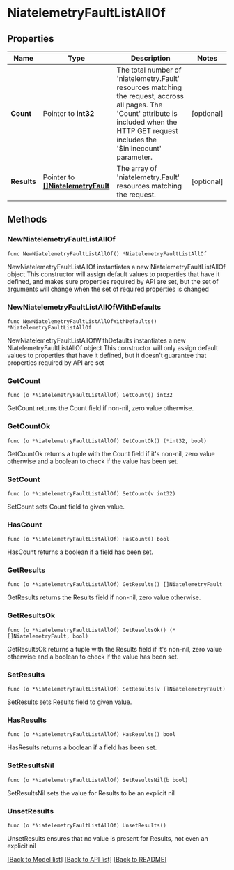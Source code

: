 # NiatelemetryFaultListAllOf

## Properties

Name | Type | Description | Notes
------------ | ------------- | ------------- | -------------
**Count** | Pointer to **int32** | The total number of &#39;niatelemetry.Fault&#39; resources matching the request, accross all pages. The &#39;Count&#39; attribute is included when the HTTP GET request includes the &#39;$inlinecount&#39; parameter. | [optional] 
**Results** | Pointer to [**[]NiatelemetryFault**](niatelemetry.Fault.md) | The array of &#39;niatelemetry.Fault&#39; resources matching the request. | [optional] 

## Methods

### NewNiatelemetryFaultListAllOf

`func NewNiatelemetryFaultListAllOf() *NiatelemetryFaultListAllOf`

NewNiatelemetryFaultListAllOf instantiates a new NiatelemetryFaultListAllOf object
This constructor will assign default values to properties that have it defined,
and makes sure properties required by API are set, but the set of arguments
will change when the set of required properties is changed

### NewNiatelemetryFaultListAllOfWithDefaults

`func NewNiatelemetryFaultListAllOfWithDefaults() *NiatelemetryFaultListAllOf`

NewNiatelemetryFaultListAllOfWithDefaults instantiates a new NiatelemetryFaultListAllOf object
This constructor will only assign default values to properties that have it defined,
but it doesn't guarantee that properties required by API are set

### GetCount

`func (o *NiatelemetryFaultListAllOf) GetCount() int32`

GetCount returns the Count field if non-nil, zero value otherwise.

### GetCountOk

`func (o *NiatelemetryFaultListAllOf) GetCountOk() (*int32, bool)`

GetCountOk returns a tuple with the Count field if it's non-nil, zero value otherwise
and a boolean to check if the value has been set.

### SetCount

`func (o *NiatelemetryFaultListAllOf) SetCount(v int32)`

SetCount sets Count field to given value.

### HasCount

`func (o *NiatelemetryFaultListAllOf) HasCount() bool`

HasCount returns a boolean if a field has been set.

### GetResults

`func (o *NiatelemetryFaultListAllOf) GetResults() []NiatelemetryFault`

GetResults returns the Results field if non-nil, zero value otherwise.

### GetResultsOk

`func (o *NiatelemetryFaultListAllOf) GetResultsOk() (*[]NiatelemetryFault, bool)`

GetResultsOk returns a tuple with the Results field if it's non-nil, zero value otherwise
and a boolean to check if the value has been set.

### SetResults

`func (o *NiatelemetryFaultListAllOf) SetResults(v []NiatelemetryFault)`

SetResults sets Results field to given value.

### HasResults

`func (o *NiatelemetryFaultListAllOf) HasResults() bool`

HasResults returns a boolean if a field has been set.

### SetResultsNil

`func (o *NiatelemetryFaultListAllOf) SetResultsNil(b bool)`

 SetResultsNil sets the value for Results to be an explicit nil

### UnsetResults
`func (o *NiatelemetryFaultListAllOf) UnsetResults()`

UnsetResults ensures that no value is present for Results, not even an explicit nil

[[Back to Model list]](../README.md#documentation-for-models) [[Back to API list]](../README.md#documentation-for-api-endpoints) [[Back to README]](../README.md)


